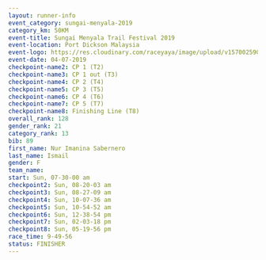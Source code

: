 ```yaml
---
layout: runner-info 
event_category: sungai-menyala-2019 
category_km: 50KM 
event-title: Sungai Menyala Trail Festival 2019 
event-location: Port Dickson Malaysia 
event-logo: https://res.cloudinary.com/raceyaya/image/upload/v1570025907/logo/smft_rwzxh1.jpg 
event-date: 04-07-2019 
checkpoint-name2: CP 1 (T2) 
checkpoint-name3: CP 1 out (T3) 
checkpoint-name4: CP 2 (T4) 
checkpoint-name5: CP 3 (T5) 
checkpoint-name6: CP 4 (T6) 
checkpoint-name7: CP 5 (T7) 
checkpoint-name8: Finishing Line (T8) 
overall_rank: 128
gender_rank: 21
category_rank: 13
bib: 89
first_name: Nur Imanina Sabernero
last_name: Ismail
gender: F
team_name: 
start: Sun, 07-30-00 am
checkpoint2: Sun, 08-20-03 am
checkpoint3: Sun, 08-27-09 am
checkpoint4: Sun, 10-07-36 am
checkpoint5: Sun, 10-54-52 am
checkpoint6: Sun, 12-38-54 pm
checkpoint7: Sun, 02-03-18 pm
checkpoint8: Sun, 05-19-56 pm
race_time: 9-49-56
status: FINISHER
---
```

